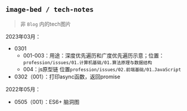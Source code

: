 ##  `image-bed / tech-notes`

> 非 `Blog` 内的tech图片

2023年03月：

* 0301
  * 001-003：用途：深度优先遍历和广度优先遍历示意；位置：`profession/issues/01.计算机基础/01.算法原理与数据结构`
  * 004：js原型链  位置`profession/issues/02.前端基础/01.JavaScript`
* 0302（001）：打印async函数，返回promise

2022年05月：

* 0505（001）：ES6+ 脑洞图

